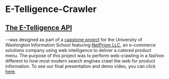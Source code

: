 # E-Telligence-Crawler

## <a href="https://etelligenceapi.live">The E-Telligence API</a>
--was designed as part of a <a href="(https://ischool.uw.edu/capstone/projects/2023/netprism-comparing-product-pricing-e-telligence-api)">capstone project</a> for the University of Washington Information School featuring <a href="http://www.netprism.com">NetPrism LLC</a>, an e-commerce solutions company using web intelligence to deliver a catered product menu. The purpose of this project was to perform web-crawling in a fashion different to how most modern search engines crawl the web for product information. To see our final presentation and demo video, you can click <a href="https://youtu.be/AGd3WSaR9XQ?si=8D_SNsztSexAqjXU">here</a>.

